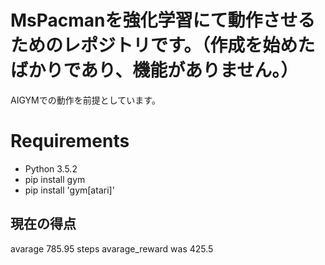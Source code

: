 # MsPacmanを強化学習にて動作させるためのレポジトリです。（作成を始めたばかりであり、機能がありません。）

AIGYMでの動作を前提としています。

# Requirements
- Python 3.5.2
- pip install gym
- pip install 'gym[atari]'

## 現在の得点

avarage 785.95 steps
avarage_reward was 425.5
